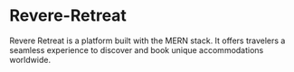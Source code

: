 # Revere-Retreat
Revere Retreat is a platform built with the MERN stack. It offers travelers a seamless experience to discover and book unique accommodations worldwide. 
